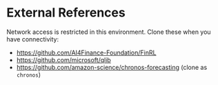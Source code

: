 # External References

Network access is restricted in this environment. Clone these when you have connectivity:

- https://github.com/AI4Finance-Foundation/FinRL
- https://github.com/microsoft/qlib
- https://github.com/amazon-science/chronos-forecasting (clone as `chronos`)
